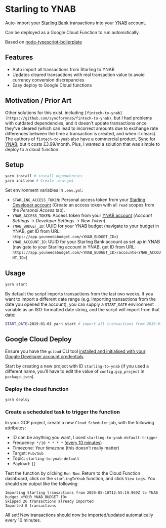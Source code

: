 # Starling to YNAB

Auto-import your [Starling Bank](https://www.starlingbank.com/) transactions into your [YNAB](https://www.youneedabudget.com/) account.

Can be deployed as a Google Cloud Function to run automatically.

Based on [node-typescript-boilerplate](https://github.com/jsynowiec/node-typescript-boilerplate)

## Features
- Auto import all transactions from Starling to YNAB
- Updates cleared transactions with real transaction value to avoid currency conversion discrepancies
- Easy deploy to Google Cloud functions

## Motivation / Prior Art

Other solutions for this exist, including `[fintech-to-ynab](https://github.com/syncforynab/fintech-to-ynab)`, but I had problems with outdated dependencies, and it doesn't update transactions once they've cleared (which can lead to incorrect amounts due to exchange rate differences between the time a transaction is created, and when it clears). The authors of `fintech-to-ynab` also have a commercial product, [Sync for YNAB](https://syncforynab.com/), but it costs £3.99/month. Plus, I wanted a solution that was simple to deploy to a cloud function.

## Setup

```sh
yarn install # install dependencies
yarn init:env # Create .env.yml
```

Set environment variables in `.env.yml`:

- `STARLING_ACCESS_TOKEN`: Personal access token from your [Starling Developer account](https://developer.starlingbank.com/) (Create an access token with all `read` scopes from the *Personal Access* tab).
- `YNAB_ACCESS_TOKEN`: Access token from your [YNAB account](https://app.youneedabudget.com/settings/developer) (*Account Settings* -> *Developer Settings* -> *New Token*)
- `YNAB_BUDGET_ID`: UUID for your YNAB budget (navigate to your budget in YNAB, get ID from URL: `https://app.youneedabudget.com/<YNAB_BUDGET_ID>`)
- `YNAB_ACCOUNT_ID`: UUID for your Starling Bank account as set up in YNAB (navigate to your Starling account in YNAB, get ID from URL: `https://app.youneedabudget.com/<YNAB_BUDGET_ID>/accounts<YNAB_ACCOUNT_ID>`)

## Usage

```sh
yarn start
```

By default the script imports transactions from the last two weeks. If you want to import a different date range (e.g. importing transactions from the date you opened the account), you can supply a `START_DATE` environment variable as an ISO-formatted date string, and the script will import from that date:

```sh
START_DATE=2019-01-01 yarn start # import all transactions from 2019-01-01
```

## Google Cloud Deploy

Ensure you have the `gcloud` CLI tool [installed and initialised with your Google Developer account credentials](https://cloud.google.com/sdk/docs/downloads-interactive).

Start by creating a new project with ID `starling-to-ynab` (if you used a different name, you'll have to edit the value of `config.gcp_project` in `package.json`).

### Deploy the cloud function
```
yarn deploy
```

### Create a scheduled task to trigger the function

In your GCP project, create a new `Cloud Scheduler` job, with the following attributes:

- ID can be anything you want, I used `starling-to-ynab-default-trigger`
- Frequency: `*/10 * * * *` ([every 10 minutes](https://crontab.guru/#*/10_*_*_*_*))
- Timezone: _Your timezone_ (this doesn't really matter)
- Target: `Pub/Sub`
- Topic: `starling-to-ynab-default`
- Payload: `{}`

Test the function by clicking `Run Now`. Return to the Cloud Function dashboard, click on the `starlingToYnab` function, and click `View Logs`. You should see output like the following:

```
Importing Starling transactions from 2020-05-10T12:55:19.969Z to YNAB budget <YOUR_YNAB_BUDGET_ID>
Skipped 26 transactions already imported
Imported 0 transactions
```

All set! New transactions should now be imported/updated automatically every 10 minutes.
